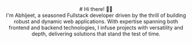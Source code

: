 <div align="center">
# Hi there! 👋🏾
</div>
 <div align="center">
 I'm Abhijeet, a seasoned Fullstack developer driven by the thrill of building robust and dynamic web applications. With expertise spanning both frontend and backend technologies, I infuse projects with versatility and depth, delivering solutions that stand the test of time.
</div>
